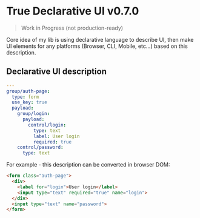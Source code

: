 # True Declarative UI v0.7.0

> Work in Progress (not production-ready)

Core idea of my lib is using declarative language to describe UI, then make UI
elements for any platforms (Browser, CLI, Mobile, etc...) based on this
description.


## Declarative UI description
```yaml
---
group/auth-page:
  type: form
  use_key: true
  payload:
    group/login:
      payload:
        control/login:
          type: text
          label: User login
          required: true
    control/password:
      type: text
```

For example - this description can be converted in browser DOM:

```html
<form class="auth-page">
  <div>
    <label for="login">User login</label>
    <input type="text" required="true" name="login">
  </div>
  <input type="text" name="password">
</form>
```
